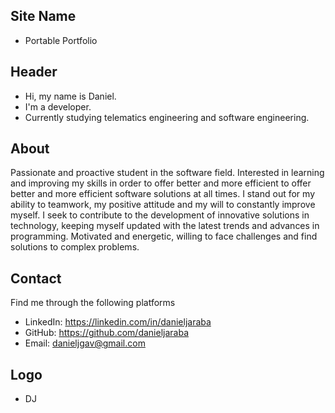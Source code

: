 ## Site Name
- Portable Portfolio

## Header
- Hi, my name is Daniel.
- I'm a developer.
- Currently studying telematics engineering and software engineering.

## About
Passionate and proactive student in the software field. Interested in learning and improving my skills in order to offer better and more efficient to offer better and more efficient software solutions at all times. I stand out for my ability to teamwork, my positive attitude and my will to constantly improve myself. I seek to contribute to the development of innovative solutions in technology, keeping myself updated with the latest trends and advances in programming. Motivated and energetic, willing to face challenges and find solutions to complex problems.

## Contact
Find me through the following platforms
- LinkedIn: https://linkedin.com/in/danieljaraba
- GitHub: https://github.com/danieljaraba
- Email: danieljgav@gmail.com

## Logo
- DJ
